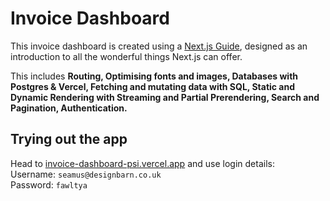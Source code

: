 # Invoice Dashboard

This invoice dashboard is created using a [Next.js Guide](https://nextjs.org/learn), designed as an introduction to all the wonderful things Next.js can offer.

This includes **Routing, Optimising fonts and images, Databases with Postgres & Vercel, Fetching and mutating data with SQL, Static and Dynamic Rendering with Streaming and Partial Prerendering, Search and Pagination, Authentication.**

## Trying out the app

Head to [invoice-dashboard-psi.vercel.app](https://invoice-dashboard-psi.vercel.app/) and use login details:<br>
Username: `seamus@designbarn.co.uk` <br>
Password: `fawltya`
